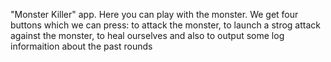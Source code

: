 "Monster Killer" app.
Here you can play with the monster. 
We get four buttons which we can press: to attack the monster, to launch a strog attack against the monster, to heal ourselves and also to output some log informaition about the past rounds
